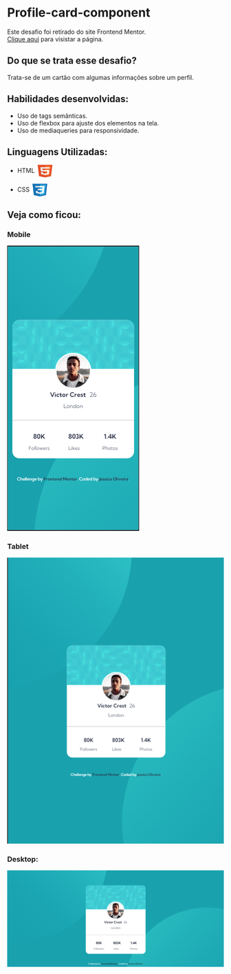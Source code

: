 # Profile-card-component
Este desafio foi retirado do site Frontend Mentor.<br> 
[Clique aqui](https://www.frontendmentor.io/challenges/profile-card-component-cfArpWshJ) para visistar a página.

## Do que se trata esse desafio?
Trata-se de um cartão com algumas informações sobre um perfil.

## Habilidades desenvolvidas:
- Uso de tags semânticas.
- Uso de flexbox para ajuste dos elementos na tela.
- Uso de mediaqueries para responsividade.

## Linguagens Utilizadas:
- HTML <img align="center" alt="HTML" height="30" width="40" src="https://raw.githubusercontent.com/devicons/devicon/master/icons/html5/html5-original.svg">

- CSS  <img align="center" alt="CSS" height="30" width="40" src="https://raw.githubusercontent.com/devicons/devicon/master/icons/css3/css3-original.svg">

## Veja como ficou:
### Mobile
<img src="./src/imagens-readme/mobile.png" alt="imagem tamanho mobile">

### Tablet
<img src="./src/imagens-readme/tablet.png" alt="imagem tamanho tablet">

### Desktop:
<img src="./src/imagens-readme/desktop.png" alt="imagem tamanho desktop">
